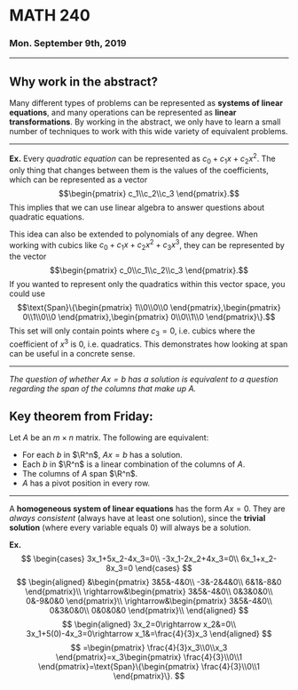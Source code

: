 # MATH 240
### Mon. September 9th, 2019
---

## Why work in the abstract?

Many different types of problems can be represented as __systems of linear equations__, and many operations can be represented as __linear transformations__. By working in the abstract, we only have to learn a small number of techniques to work with this wide variety of equivalent problems.

---

__Ex.__ Every _quadratic equation_ can be represented as $c_0+c_1x+c_2x^2$. The only thing that changes between them is the values of the coefficients, which can be represented as a vector $$\begin{pmatrix}
    c_1\\c_2\\c_3
\end{pmatrix}.$$ This implies that we can use linear algebra to answer questions about quadratic equations.

This idea can also be extended to polynomials of any degree. When working with cubics like $c_0+c_1x+c_2x^2+c_3x^3$, they can be represented by the vector $$\begin{pmatrix}
    c_0\\c_1\\c_2\\c_3
\end{pmatrix}.$$ If you wanted to represent only the quadratics within this vector space, you could use $$\text{Span}\{\begin{pmatrix}
    1\\0\\0\\0
\end{pmatrix},\begin{pmatrix}
    0\\1\\0\\0
\end{pmatrix},\begin{pmatrix}
    0\\0\\1\\0
\end{pmatrix}\}.$$
This set will only contain points where $c_3=0$, i.e. cubics where the coefficient of $x^3$ is 0, i.e. quadratics. This demonstrates how looking at span can be useful in a concrete sense.

---
_The question of whether $Ax=b$ has a solution is equivalent to a question regarding the span of the columns that make up $A$._

## Key theorem from Friday:  
Let $A$ be an $m \times n$ matrix. The following are equivalent:
* For each $b$ in $\R^n$, $Ax=b$ has a solution.
* Each $b$ in $\R^n$ is a linear combination of the columns of $A$.
* The columns of $A$ span $\R^n$.
* $A$ has a pivot position in every row.

---
A __homogeneous system of linear equations__ has the form $Ax=0.$ They are _always consistent_ (always have at least one solution), since the __trivial solution__ (where every variable equals 0) will always be a solution.

__Ex.__
$$
\begin{cases}
    3x_1+5x_2-4x_3=0\\
    -3x_1-2x_2+4x_3=0\\
    6x_1+x_2-8x_3=0
\end{cases}
$$
$$
\begin{aligned}
    &\begin{pmatrix}
        3&5&-4&0\\
        -3&-2&4&0\\
        6&1&-8&0
    \end{pmatrix}\\
    \rightarrow&\begin{pmatrix}
        3&5&-4&0\\
        0&3&0&0\\
        0&-9&0&0
    \end{pmatrix}\\
    \rightarrow&\begin{pmatrix}
        3&5&-4&0\\
        0&3&0&0\\
        0&0&0&0
    \end{pmatrix}\\
\end{aligned}
$$
$$
\begin{aligned}
    3x_2=0\rightarrow x_2&=0\\
    3x_1+5(0)-4x_3=0\rightarrow x_1&=\frac{4}{3}x_3
\end{aligned}
$$
$$
=\begin{pmatrix}
    \frac{4}{3}x_3\\0\\x_3
\end{pmatrix}=x_3\begin{pmatrix}
    \frac{4}{3}\\0\\1
\end{pmatrix}=\text{Span}\{\begin{pmatrix}
    \frac{4}{3}\\0\\1
\end{pmatrix}\}.
$$